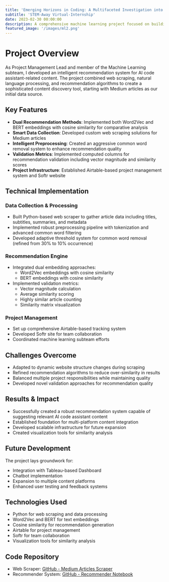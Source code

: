 ```yaml
---
title: 'Emerging Horizons in Coding: A Multifaceted Investigation into AI Code Assistants'
subtitle: 'STEM-Away Virtual-Internship'
date: 2023-02-30 00:00:00
description: A comprehensive machine learning project focused on building a sophisticated recommender system for AI code assistant-related content. The system combines advanced NLP techniques with web scraping to deliver personalized article recommendations from Medium, laying the groundwork for a multi-platform content discovery tool.
featured_image: '/images/ml2.png'
---
```


# Project Overview
As Project Management Lead and member of the Machine Learning subteam, I developed an intelligent recommendation system for AI code assistant-related content. The project combined web scraping, natural language processing, and recommendation algorithms to create a sophisticated content discovery tool, starting with Medium articles as our initial data source.

## Key Features
- **Dual Recommendation Methods**: Implemented both Word2Vec and BERT embeddings with cosine similarity for comparative analysis
- **Smart Data Collection**: Developed custom web scraping solutions for Medium articles
- **Intelligent Preprocessing**: Created an aggressive common word removal system to enhance recommendation quality
- **Validation Metrics**: Implemented computed columns for recommendation validation including vector magnitude and similarity scores
- **Project Infrastructure**: Established Airtable-based project management system and Softr website

## Technical Implementation
### Data Collection & Processing
- Built Python-based web scraper to gather article data including titles, subtitles, summaries, and metadata
- Implemented robust preprocessing pipeline with tokenization and advanced common word filtering
- Developed adaptive threshold system for common word removal (refined from 30% to 10% occurrence)

### Recommendation Engine
- Integrated dual embedding approaches:
  - Word2Vec embeddings with cosine similarity
  - BERT embeddings with cosine similarity
- Implemented validation metrics:
  - Vector magnitude calculation
  - Average similarity scoring
  - Highly similar article counting
  - Similarity matrix visualization

### Project Management
- Set up comprehensive Airtable-based tracking system
- Developed Softr site for team collaboration
- Coordinated machine learning subteam efforts

## Challenges Overcome
- Adapted to dynamic website structure changes during scraping
- Refined recommendation algorithms to reduce over-similarity in results
- Balanced multiple project responsibilities while maintaining quality
- Developed novel validation approaches for recommendation quality

## Results & Impact
- Successfully created a robust recommendation system capable of suggesting relevant AI code assistant content
- Established foundation for multi-platform content integration
- Developed scalable infrastructure for future expansion
- Created visualization tools for similarity analysis

## Future Development
The project lays groundwork for:
- Integration with Tableau-based Dashboard
- Chatbot implementation
- Expansion to multiple content platforms
- Enhanced user testing and feedback systems

## Technologies Used
- Python for web scraping and data processing
- Word2Vec and BERT for text embeddings
- Cosine similarity for recommendation generation
- Airtable for project management
- Softr for team collaboration
- Visualization tools for similarity analysis

## Code Repository
- Web Scraper: [GitHub - Medium Articles Scraper](https://github.com/anya-chauhan/bytemasters/blob/main/medium_articles_scraper.py)
- Recommender System: [GitHub - Recommender Notebook](https://github.com/anya-chauhan/bytemasters/blob/main/recommender.ipynb)


